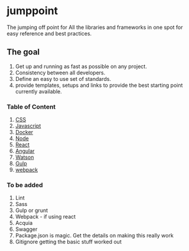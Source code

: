 # jumppoint
The jumping off point for All the libraries and frameworks in one spot for easy reference and best practices. 

## The goal 
1. Get up and running as fast as possible on any project.
2. Consistency between all developers.
3. Define an easy to use set of standards.
4. provide templates, setups and links to provide the best 
   starting point currently available.

### Table of Content

1. [CSS](css.md)
1. [Javascript](javascript.md)
1. [Docker](docker.md)
1. [Node](node.md)
1. [React](react.md)
1. [Angular](angular.md)
1. [Watson](watson.md)
1. [Gulp](gulp.md)
1. [webpack](webpack.md)

### To be added

1. Lint
2. Sass
3. Gulp or grunt
4. Webpack - if using react
5. Acquia 
6. Swagger
7. Package.json is magic. Get the details on making this really work
8. Gitignore getting the basic stuff worked out



